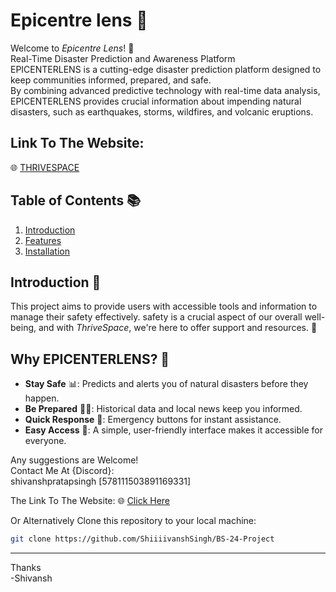 # Epicentre lens 🌱


Welcome to _Epicentre Lens_! 🎉  <br>
Real-Time Disaster Prediction and Awareness Platform <br>
EPICENTERLENS is a cutting-edge disaster prediction platform designed to keep communities informed, prepared, and safe.<br> By combining advanced predictive technology with real-time data analysis, EPICENTERLENS provides crucial information about impending natural disasters, such as earthquakes, storms, wildfires, and volcanic eruptions.

## **Link To The Website**: 
🌐 [THRIVESPACE](https://bit.ly/3YHZERZ)

## Table of Contents 📚

1. [Introduction](#introduction)
2. [Features](#features)
3. [Installation](#installation)

## Introduction 🧠

This project aims to provide users with accessible tools and information to manage their safety effectively. safety is a crucial aspect of our overall well-being, and with _ThriveSpace_, we're here to offer support and resources. 🤝

## Why EPICENTERLENS? 🔧

- **Stay Safe** 📊: Predicts and alerts you of natural disasters before they happen.
- **Be Prepared** 🧘‍♀️:  Historical data and local news keep you informed.
- **Quick Response** 📝: Emergency buttons for instant assistance.
- **Easy Access** 👥: A simple, user-friendly interface makes it accessible for everyone.



Any suggestions are Welcome!<br>
Contact Me At {Discord}: <br>
shivanshpratapsingh [578111503891169331]

The Link To The Website: 🌐 [Click Here](https://bit.ly/3YHZERZ)

Or Alternatively  Clone this repository to your local machine:

```bash
git clone https://github.com/ShiiiivanshSingh/BS-24-Project
```

--- 

Thanks<br> -Shivansh